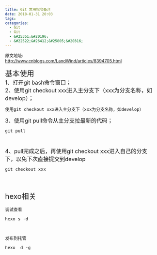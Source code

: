 ```yaml
---
title: Git 常用指令备注
date: 2018-01-31 20:03
tags:
categories:
  - Git
  - Git
  - &#25351;&#20196;
  - &#22522;&#26412;&#25805;&#20316;
---
```

原文地址:</br><a href="http://www.cnblogs.com/LandWind/articles/8394705.html" style="font-size: 24px;color: #9900FF;">http://www.cnblogs.com/LandWind/articles/8394705.html</a>
<div><span style="font-size: 18pt;">&#22522;&#26412;&#20351;&#29992;</span></div>
<div><span style="font-size: 18px;">1&#12289;&#25171;&#24320;git bash&#21629;&#20196;&#31383;&#21475;&#65307;</span></div>
<div><span style="font-size: 18px;"><img src="https://note.youdao.com/yws/public/resource/79203b3c8375dfb4d4f84a2fb1802bd2/xmlnote/5F5A60425AFF40EF8FBE928F07F57866/11470" alt data-media-type="image" data-original="https://note.youdao.com/yws/public/resource/79203b3c8375dfb4d4f84a2fb1802bd2/xmlnote/5F5A60425AFF40EF8FBE928F07F57866/11470"></span></div>
<div><span style="font-size: 18px;">2&#12289;&#20351;&#29992;git checkout xxx&#36827;&#20837;&#20027;&#20998;&#25903;&#19979;&#65288;xxx&#20026;&#20998;&#25903;&#21517;&#31216;&#65292;&#22914;develop&#65289;&#65307;</span></div>
<div>
<div class="cnblogs_code">
<pre>&#20351;&#29992;git checkout xxx&#36827;&#20837;&#20027;&#20998;&#25903;&#19979;&#65288;xxx&#20026;&#20998;&#25903;&#21517;&#31216;&#65292;&#22914;develop&#65289;</pre>
</div>
</div>
<div><span style="font-size: 18px;"><img src="https://note.youdao.com/yws/public/resource/79203b3c8375dfb4d4f84a2fb1802bd2/xmlnote/CBD60B564FF6448F96BA89797CA9C744/11467" alt data-media-type="image" data-original="https://note.youdao.com/yws/public/resource/79203b3c8375dfb4d4f84a2fb1802bd2/xmlnote/CBD60B564FF6448F96BA89797CA9C744/11467"></span></div>
<div><span style="font-size: 18px;">3&#12289;&#20351;&#29992;git pull&#21629;&#20196;&#20174;&#20027;&#20998;&#25903;&#25289;&#26368;&#26032;&#30340;&#20195;&#30721;&#65307;&nbsp;</span></div>
<div>
<div class="cnblogs_code">
<pre>git pull</pre>
</div>
<p>&nbsp;</p>
</div>
<div><span style="font-size: 18px;"><img src="https://note.youdao.com/yws/public/resource/79203b3c8375dfb4d4f84a2fb1802bd2/xmlnote/7E1DF1FF9CB349B590A96A6575EBEA48/11469" alt data-media-type="image" data-original="https://note.youdao.com/yws/public/resource/79203b3c8375dfb4d4f84a2fb1802bd2/xmlnote/7E1DF1FF9CB349B590A96A6575EBEA48/11469"></span></div>
<div><span style="font-size: 18px;">4&#12289;pull&#23436;&#25104;&#20043;&#21518;&#65292;&#20877;&#20351;&#29992;git checkout xxx&#36827;&#20837;&#33258;&#24049;&#30340;&#20998;&#25903;&#19979;&#65292;&#20197;&#20813;&#19979;&#27425;&#30452;&#25509;&#25552;&#20132;&#21040;develop</span></div>
<div>
<div class="cnblogs_code">
<pre>git checkout xxx</pre>
</div>
<p>&nbsp;</p>
</div>
<div>&nbsp;</div>
<div><span style="font-size: 18pt;">hexo&#30456;&#20851;</span></div>
<div>&nbsp;</div>
<div>&#35843;&#35797;&#26597;&#30475;
<div class="cnblogs_code">
<pre>hexo s -d</pre>
</div>
<p>&nbsp;</p>
<p>&#21457;&#24067;&#21040;&#25176;&#31649;</p>
<div class="cnblogs_code">
<pre>hexo  d -g</pre>
</div>
<p>&nbsp;</p>
</div>
<div>&nbsp;</div>
<div><span style="font-size: 18px;"><img src="https://note.youdao.com/yws/public/resource/79203b3c8375dfb4d4f84a2fb1802bd2/xmlnote/06DAEB7F42C643C78FAA248865CEEB49/11468" alt data-media-type="image" data-original="https://note.youdao.com/yws/public/resource/79203b3c8375dfb4d4f84a2fb1802bd2/xmlnote/06DAEB7F42C643C78FAA248865CEEB49/11468"></span></div>
<p><audio style="display: none;" controls="controls"></audio></p>
